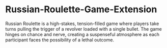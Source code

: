 # Russian-Roulette-Game-Extension
Russian Roulette is a high-stakes, tension-filled game where players take turns pulling the trigger of a revolver loaded with a single bullet. The game hinges on chance and nerve, creating a suspenseful atmosphere as each participant faces the possibility of a lethal outcome. 
